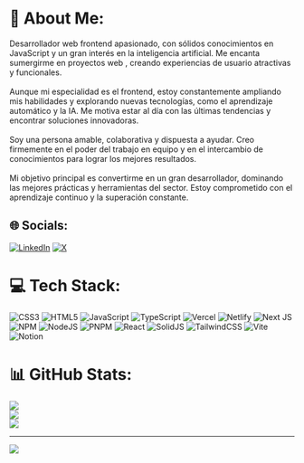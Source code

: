 # 💫 About Me:
Desarrollador web frontend apasionado, con sólidos conocimientos en JavaScript y un gran interés en la inteligencia artificial. Me encanta sumergirme en proyectos web , creando experiencias de usuario atractivas y funcionales.<br><br>Aunque mi especialidad es el frontend, estoy constantemente ampliando mis habilidades y explorando nuevas tecnologías, como el aprendizaje automático y la IA. Me motiva estar al día con las últimas tendencias y encontrar soluciones innovadoras.<br><br>Soy una persona amable, colaborativa y dispuesta a ayudar. Creo firmemente en el poder del trabajo en equipo y en el intercambio de conocimientos para lograr los mejores resultados.<br><br>Mi objetivo principal es convertirme en un gran desarrollador, dominando las mejores prácticas y herramientas del sector. Estoy comprometido con el aprendizaje continuo y la superación constante.


## 🌐 Socials:
[![LinkedIn](https://img.shields.io/badge/LinkedIn-%230077B5.svg?logo=linkedin&logoColor=white)](https://linkedin.com/in/https://www.linkedin.com/in/andres-camilo-blandon-contreras-460776230/) [![X](https://img.shields.io/badge/X-black.svg?logo=X&logoColor=white)](https://x.com/https://twitter.com/camilobla1) 

# 💻 Tech Stack:
![CSS3](https://img.shields.io/badge/css3-%231572B6.svg?style=for-the-badge&logo=css3&logoColor=white) ![HTML5](https://img.shields.io/badge/html5-%23E34F26.svg?style=for-the-badge&logo=html5&logoColor=white) ![JavaScript](https://img.shields.io/badge/javascript-%23323330.svg?style=for-the-badge&logo=javascript&logoColor=%23F7DF1E) ![TypeScript](https://img.shields.io/badge/typescript-%23007ACC.svg?style=for-the-badge&logo=typescript&logoColor=white) ![Vercel](https://img.shields.io/badge/vercel-%23000000.svg?style=for-the-badge&logo=vercel&logoColor=white) ![Netlify](https://img.shields.io/badge/netlify-%23000000.svg?style=for-the-badge&logo=netlify&logoColor=#00C7B7) ![Next JS](https://img.shields.io/badge/Next-black?style=for-the-badge&logo=next.js&logoColor=white) ![NPM](https://img.shields.io/badge/NPM-%23CB3837.svg?style=for-the-badge&logo=npm&logoColor=white) ![NodeJS](https://img.shields.io/badge/node.js-6DA55F?style=for-the-badge&logo=node.js&logoColor=white) ![PNPM](https://img.shields.io/badge/pnpm-%234a4a4a.svg?style=for-the-badge&logo=pnpm&logoColor=f69220) ![React](https://img.shields.io/badge/react-%2320232a.svg?style=for-the-badge&logo=react&logoColor=%2361DAFB) ![SolidJS](https://img.shields.io/badge/SolidJS-2c4f7c?style=for-the-badge&logo=solid&logoColor=c8c9cb) ![TailwindCSS](https://img.shields.io/badge/tailwindcss-%2338B2AC.svg?style=for-the-badge&logo=tailwind-css&logoColor=white) ![Vite](https://img.shields.io/badge/vite-%23646CFF.svg?style=for-the-badge&logo=vite&logoColor=white) ![Notion](https://img.shields.io/badge/Notion-%23000000.svg?style=for-the-badge&logo=notion&logoColor=white)
# 📊 GitHub Stats:
![](https://github-readme-stats.vercel.app/api?username=ACBC-DEV&theme=dracula&hide_border=true&include_all_commits=false&count_private=false)<br/>
![](https://github-readme-streak-stats.herokuapp.com/?user=ACBC-DEV&theme=dracula&hide_border=true)<br/>
![](https://github-readme-stats.vercel.app/api/top-langs/?username=ACBC-DEV&theme=dracula&hide_border=true&include_all_commits=false&count_private=false&layout=compact)

---
[![](https://visitcount.itsvg.in/api?id=ACBC-DEV&icon=1&color=1)](https://visitcount.itsvg.in)

<!-- Proudly created with GPRM ( https://gprm.itsvg.in ) -->
